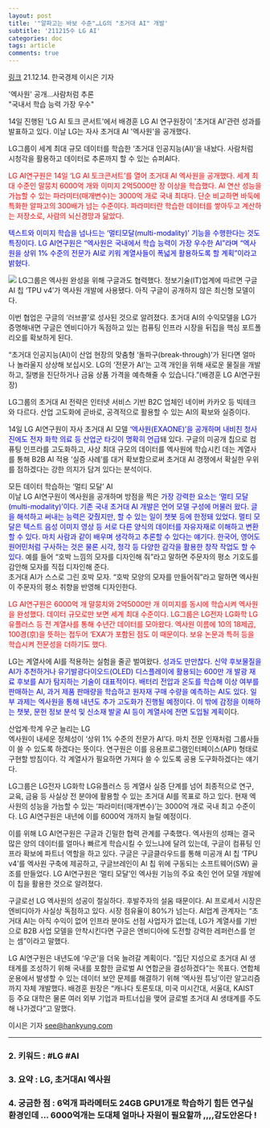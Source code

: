 ```yaml
---
layout: post
title: '"알파고는 바보 수준"…LG의 "초거대 AI" 개발'
subtitle: '211215수 LG AI'
categories: doc
tags: article
comments: true
---
```


[링크](https://news.naver.com/main/read.naver?mode=LPOD&mid=sec&oid=015&aid=0004640557)
21.12.14. 한국경제 이시은 기자   

'엑사원' 공개…사람처럼 추론   
"국내서 학습 능력 가장 우수"   

14일 진행된 'LG AI 토크 콘서트'에서 배경훈 LG AI 연구원장이 '초거대 AI'관련 성과를 발표하고 있다. 이날 LG는 자사 초거대 AI '엑사원'을 공개했다.   

LG그룹이 세계 최대 규모 데이터를 학습한 ‘초거대 인공지능(AI)’을 내놨다. 사람처럼 시청각을 활용하고 데이터로 추론까지 할 수 있는 슈퍼AI다.   

<span style="color:red">LG AI연구원은 14일 ‘LG AI 토크콘서트’를 열어 초거대 AI 엑사원을 공개했다. 세계 최대 수준인 말뭉치 6000억 개와 이미지 2억5000만 장 이상을 학습했다. AI 연산 성능을 가늠할 수 있는 파라미터(매개변수)는 3000억 개로 국내 최대다. 단순 비교하면 바둑에 특화한 알파고의 300배가 넘는 수준이다. 파라미터란 학습한 데이터를 쌓아두고 계산하는 저장소로, 사람의 뇌신경망과 닮았다.</span>   

<span style="color:blue">텍스트와 이미지 학습을 넘나드는 ‘멀티모달(multi-modality)’ 기능을 수행한다는 것도 특징이다. LG AI연구원은 “엑사원은 국내에서 학습 능력이 가장 우수한 AI”라며 “엑사원을 상위 1% 수준의 전문가 AI로 키워 계열사들이 폭넓게 활용하도록 할 계획”이라고 밝혔다.</span>   

<img src="/assets/img/211215Wed_LGAI.png">
LG그룹은 엑사원 완성을 위해 구글과도 협력했다. 정보기술(IT)업계에 따르면 구글 AI 칩 ‘TPU v4’가 엑사원 개발에 사용됐다. 아직 구글이 공개하지 않은 최신형 모델이다.   

이번 협업은 구글의 ‘러브콜’로 성사된 것으로 알려졌다. 초거대 AI의 수익모델을 LG가 증명해내면 구글은 엔비디아가 독점하고 있는 컴퓨팅 인프라 시장을 뒤집을 핵심 포트폴리오를 확보하게 된다.   

“초거대 인공지능(AI)이 산업 현장의 맞춤형 ‘돌파구(break-through)’가 된다면 얼마나 놀라울지 상상해 보십시오. LG의 ‘전문가 AI’는 고객 개인을 위해 새로운 물질을 개발하고, 질병을 진단하거나 금융 상품 가격을 예측해줄 수 있습니다.”(배경훈 LG AI연구원장)   

LG그룹의 초거대 AI 전략은 인터넷 서비스 기반 B2C 업체인 네이버 카카오 등 빅테크와 다르다. 산업 고도화에 곧바로, 공격적으로 활용할 수 있는 AI의 확보와 실증이다.   

14일 LG AI연구원이 자사 초거대 AI 모델 <span style="color:blue">‘엑사원(EXAONE)’을 공개하며 내비친 청사진에도 전자 화학 의료 등 산업군 타깃이 명확히 언급</span>돼 있다. 구글의 미공개 칩으로 컴퓨팅 인프라를 고도화하고, 사상 최대 규모의 데이터를 엑사원에 학습시킨 데는 계열사를 통해 B2B AI 적용 ‘실증 사례’를 대거 확보함으로써 초거대 AI 경쟁에서 확실한 우위를 점하겠다는 강한 의지가 담겨 있다는 분석이다.   

모든 데이터 학습하는 ‘멀티 모달’ AI   
이날 LG AI연구원이 엑사원을 공개하며 방점을 찍은 <span style="color:blue">가장 강력한 요소는 ‘멀티 모달(multi-modality)’이다. 기존 국내 초거대 AI 개발은 언어 모델 구성에 머물러 왔다. 글을 해석하고 써내는 능력은 갖췄지만, 할 수 있는 일이 챗봇 등에 한정돼 있었다. 멀티 모달은 텍스트 음성 이미지 영상 등 서로 다른 양식의 데이터를 자유자재로 이해하고 변환할 수 있다. 마치 사람과 같이 배우며 생각하고 추론할 수 있다는 얘기다. 한국어, 영어도 원어민처럼 구사하는 것은 물론 시각, 청각 등 다양한 감각을 활용한 창작 작업도 할 수 있다.</span> 예를 들어 “호박 느낌의 모자를 디자인해 줘”라고 말하면 주문자의 평소 기호도를 감안해 모자를 직접 디자인해 준다.   
초거대 AI가 스스로 그린 호박 모자. “호박 모양의 모자를 만들어줘”라고 말하면 엑사원이 주문자의 평소 취향을 반영해 디자인한다.   

<span style="color:red">LG AI연구원은 6000억 개 말뭉치와 2억5000만 개 이미지를 동시에 학습시켜 엑사원을 완성했다. 데이터 규모로만 보면 세계 최대 수준이다. LG그룹은 LG전자 LG화학 LG유플러스 등 전 계열사를 통해 수년간 데이터를 모아왔다. 엑사원 이름에 10의 18제곱, 100경(京)을 뜻하는 접두어 ‘EXA’가 포함된 점도 이 때문이다. 보유 논문과 특허 등을 학습시켜 전문성을 더하기도 했다.</span>   

LG는 계열사에 AI를 적용하는 실험을 줄곧 벌여왔다. <span style="color:blue">성과도 만만찮다. 신약 후보물질을 AI가 추천하거나 유기발광다이오드(OLED) 디스플레이에 활용되는 600만 개 발광 재료 후보를 AI가 탐지하는 기술이 대표적이다. 배터리 전압과 온도를 학습해 이상 여부를 판매하는 AI, 과거 제품 판매량을 학습하고 원자재 구매 수량을 예측하는 AI도 있다. 일부 과제는 엑사원을 통해 내년도 추가 고도화가 진행될 예정이다. 이 밖에 감정을 이해하는 챗봇, 문헌 정보 분석 및 신소재 발굴 AI 등이 계열사에 전면 도입될 계획</span>이다.   

산업계·학계 우군 늘리는 LG   
엑사원이 내세운 정체성이 ‘상위 1% 수준의 전문가 AI’다. 마치 전문 인재처럼 그룹사들이 쓸 수 있도록 하겠다는 뜻이다. 연구원은 이를 응용프로그램인터페이스(API) 형태로 구현할 방침이다. 각 계열사가 필요하면 가져다 쓸 수 있도록 공용 도구화하겠다는 얘기다.   

LG그룹은 LG전자 LG화학 LG유플러스 등 계열사 실증 단계를 넘어 최종적으로 연구, 교육, 금융 등 사실상 전 분야에 활용할 수 있는 초거대 AI를 목표로 하고 있다. 현재 엑사원의 성능을 가늠할 수 있는 ‘파라미터(매개변수)’는 3000억 개로 국내 최고 수준이다. LG AI연구원은 내년에 이를 6000억 개까지 늘릴 예정이다.   

이를 위해 LG AI연구원은 구글과 긴밀한 협력 관계를 구축했다. 엑사원의 성패는 결국 많은 양의 데이터를 얼마나 빠르게 학습시킬 수 있느냐에 달려 있는데, 구글이 컴퓨팅 인프라 확보에 파트너 역할을 하고 있다. 구글은 구글클라우드를 통해 미공개 AI 칩 ‘TPU v4’를 엑사원 구축에 제공하고, 구글브레인이 AI 칩 위에 구동되는 소프트웨어(SW) 골조를 만들었다. LG AI연구원은 ‘멀티 모달’인 엑사원 기능의 주요 축인 언어 모델 개발에 이 칩을 활용한 것으로 알려졌다.   

구글로선 LG 엑사원의 성공이 절실하다. 후발주자의 설움 때문이다. AI 프로세서 시장은 엔비디아가 사실상 독점하고 있다. 시장 점유율이 80%가 넘는다. AI업계 관계자는 “초거대 AI는 아직 수익이 없어 인프라 분야도 선점 사업자가 없는데, LG가 계열사를 기반으로 B2B 사업 모델을 안착시킨다면 구글은 엔비디아에 도전할 강력한 레퍼런스를 얻는 셈”이라고 말했다.   

LG AI연구원은 내년도에 ‘우군’을 더욱 늘려갈 계획이다. “집단 지성으로 초거대 AI 생태계를 조성하기 위해 국내를 포함한 글로벌 AI 연합군을 결성하겠다”는 목표다. 연합체 운용에서 발생할 수 있는 데이터 보안 문제를 해결하기 위해 ‘엑사원 튜닝’이란 알고리즘까지 자체 개발했다. 배경훈 원장은 “캐나다 토론토대, 미국 미시간대, 서울대, KAIST 등 주요 대학은 물론 여러 외부 기업과 파트너십을 맺어 글로벌 초거대 AI 생태계를 주도해 나가겠다”고 말했다.   

이시은 기자 see@hankyung.com   

* * *

### 2. 키워드 : \#LG \#AI
### 3. 요약 : LG, 초거대AI 엑사원
### 4. 궁금한 점 : 6억개 파라메터도 24GB GPU1개로 학습하기 힘든 연구실 환경인데 ... 6000억개는 도대체 얼마나 자원이 필요할까 ,,,,감도안온다 ! 
